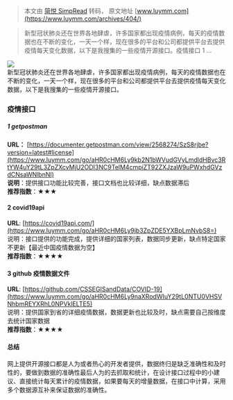 > 本文由 [简悦 SimpRead](http://ksria.com/simpread/) 转码， 原文地址 [www.luymm.com](https://www.luymm.com/archives/404/)

> 新型冠状肺炎还在世界各地肆虐，许多国家都出现疫情病例，每天的疫情数据也在不断的变化，一天一个样，现在很多的平台和公司都提供平台去提供疫情每天变化数据，以下是我搜集的一些疫情开源接口。疫情接口 1 ...

![](https://pic.luymm.com/2020/05/31/742bdcdef086f.png)  
新型冠状肺炎还在世界各地肆虐，许多国家都出现疫情病例，每天的疫情数据也在不断的变化，一天一个样，现在很多的平台和公司都提供平台去提供疫情每天变化数据，以下是我搜集的一些疫情开源接口。

### 疫情接口

##### 1 getpostman

**URL：** [https://documenter.getpostman.com/view/2568274/SzS8rjbe?version=latest#license](https://www.luymm.com/go/aHR0cHM6Ly9kb2N1bWVudGVyLmdldHBvc3RtYW4uY29tL3ZpZXcvMjU2ODI3NC9TelM4cmpiZT92ZXJzaW9uPWxhdGVzdCNsaWNlbnNl)  
**说明**：提供接口功能比较完善，接口文档也比较详细，缺点数据滞后  
**推荐指数**：★★★

#### 2 covid19api

**URL**: [https://covid19api.com/](https://www.luymm.com/go/aHR0cHM6Ly9jb3ZpZDE5YXBpLmNvbS8=)  
说明：接口提供的功能完成，提供详细的国家列表，数据同步更新，缺点特定国家不更新【最近中国疫情数据为空】  
**推荐指数**：★★★★

#### 3 github 疫情数据文件

**URL**: [https://github.com/CSSEGISandData/COVID-19](https://www.luymm.com/go/aHR0cHM6Ly9naXRodWIuY29tL0NTU0VHSVNhbmREYXRhL0NPVklELTE5)  
说明：提供国家到省的详细疫情数据，数据更新也比较及时，缺点需要自己按维度去统计国家数据  
**推荐指数**：★★★★

#### 总结

网上提供开源接口都是人为或者热心的开发者提供，数据终归是缺乏准确性和及时性的，要做到数据的准确性最后人为的去抓取和统计，在设计接口过程中的小建议、直接统计每天累计的疫情数据，如果要每天的增量数据，在接口中计算，采用多个数据源互补来保证数据的准确性。